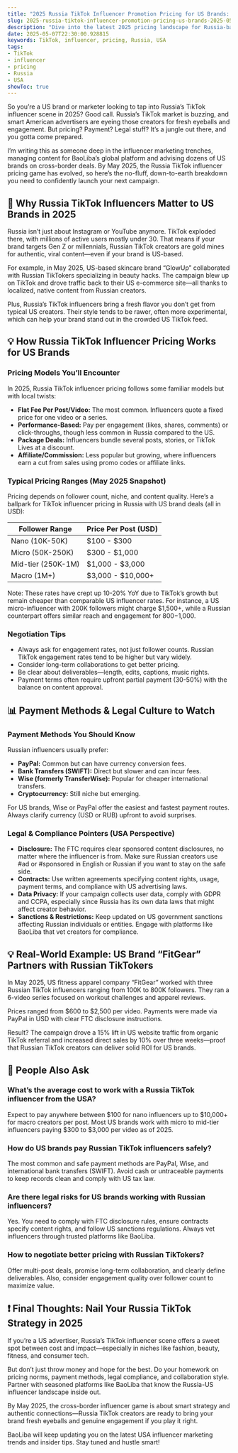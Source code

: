 ```yaml
---
title: "2025 Russia TikTok Influencer Promotion Pricing for US Brands: What You Need to Know"
slug: 2025-russia-tiktok-influencer-promotion-pricing-us-brands-2025-05-07
description: "Dive into the latest 2025 pricing landscape for Russia-based TikTok influencers working with USA brands. Practical insights, payment methods, legal tips, and real-world examples to help your cross-border TikTok campaigns win big."
date: 2025-05-07T22:30:00.928815
keywords: TikTok, influencer, pricing, Russia, USA
tags:
- TikTok
- influencer
- pricing
- Russia
- USA
showToc: true
---
```


So you’re a US brand or marketer looking to tap into Russia’s TikTok influencer scene in 2025? Good call. Russia’s TikTok market is buzzing, and smart American advertisers are eyeing those creators for fresh eyeballs and engagement. But pricing? Payment? Legal stuff? It’s a jungle out there, and you gotta come prepared.

I’m writing this as someone deep in the influencer marketing trenches, managing content for BaoLiba’s global platform and advising dozens of US brands on cross-border deals. By May 2025, the Russia TikTok influencer pricing game has evolved, so here’s the no-fluff, down-to-earth breakdown you need to confidently launch your next campaign.

## 📢 Why Russia TikTok Influencers Matter to US Brands in 2025

Russia isn’t just about Instagram or YouTube anymore. TikTok exploded there, with millions of active users mostly under 30. That means if your brand targets Gen Z or millennials, Russian TikTok creators are gold mines for authentic, viral content—even if your brand is US-based.

For example, in May 2025, US-based skincare brand “GlowUp” collaborated with Russian TikTokers specializing in beauty hacks. The campaign blew up on TikTok and drove traffic back to their US e-commerce site—all thanks to localized, native content from Russian creators.

Plus, Russia’s TikTok influencers bring a fresh flavor you don’t get from typical US creators. Their style tends to be rawer, often more experimental, which can help your brand stand out in the crowded US TikTok feed.

## 💡 How Russia TikTok Influencer Pricing Works for US Brands

### Pricing Models You’ll Encounter

In 2025, Russia TikTok influencer pricing follows some familiar models but with local twists:

- **Flat Fee Per Post/Video:** The most common. Influencers quote a fixed price for one video or a series.
- **Performance-Based:** Pay per engagement (likes, shares, comments) or click-throughs, though less common in Russia compared to the US.
- **Package Deals:** Influencers bundle several posts, stories, or TikTok Lives at a discount.
- **Affiliate/Commission:** Less popular but growing, where influencers earn a cut from sales using promo codes or affiliate links.

### Typical Pricing Ranges (May 2025 Snapshot)

Pricing depends on follower count, niche, and content quality. Here’s a ballpark for TikTok influencer pricing in Russia with US brand deals (all in USD):

| Follower Range         | Price Per Post (USD)                  |
|-----------------------|-------------------------------------|
| Nano (10K-50K)        | $100 - $300                         |
| Micro (50K-250K)      | $300 - $1,000                       |
| Mid-tier (250K-1M)    | $1,000 - $3,000                     |
| Macro (1M+)           | $3,000 - $10,000+                   |

Note: These rates have crept up 10-20% YoY due to TikTok’s growth but remain cheaper than comparable US influencer rates. For instance, a US micro-influencer with 200K followers might charge $1,500+, while a Russian counterpart offers similar reach and engagement for $800-$1,000.

### Negotiation Tips

- Always ask for engagement rates, not just follower counts. Russian TikTok engagement rates tend to be higher but vary widely.
- Consider long-term collaborations to get better pricing.
- Be clear about deliverables—length, edits, captions, music rights.
- Payment terms often require upfront partial payment (30-50%) with the balance on content approval.

## 📊 Payment Methods & Legal Culture to Watch

### Payment Methods You Should Know

Russian influencers usually prefer:

- **PayPal:** Common but can have currency conversion fees.
- **Bank Transfers (SWIFT):** Direct but slower and can incur fees.
- **Wise (formerly TransferWise):** Popular for cheaper international transfers.
- **Cryptocurrency:** Still niche but emerging.

For US brands, Wise or PayPal offer the easiest and fastest payment routes. Always clarify currency (USD or RUB) upfront to avoid surprises.

### Legal & Compliance Pointers (USA Perspective)

- **Disclosure:** The FTC requires clear sponsored content disclosures, no matter where the influencer is from. Make sure Russian creators use #ad or #sponsored in English or Russian if you want to stay on the safe side.
- **Contracts:** Use written agreements specifying content rights, usage, payment terms, and compliance with US advertising laws.
- **Data Privacy:** If your campaign collects user data, comply with GDPR and CCPA, especially since Russia has its own data laws that might affect creator behavior.
- **Sanctions & Restrictions:** Keep updated on US government sanctions affecting Russian individuals or entities. Engage with platforms like BaoLiba that vet creators for compliance.

## 💡 Real-World Example: US Brand “FitGear” Partners with Russian TikTokers

In May 2025, US fitness apparel company “FitGear” worked with three Russian TikTok influencers ranging from 100K to 800K followers. They ran a 6-video series focused on workout challenges and apparel reviews.

Prices ranged from $600 to $2,500 per video. Payments were made via PayPal in USD with clear FTC disclosure instructions.

Result? The campaign drove a 15% lift in US website traffic from organic TikTok referral and increased direct sales by 10% over three weeks—proof that Russian TikTok creators can deliver solid ROI for US brands.

## 🤔 People Also Ask

### What’s the average cost to work with a Russia TikTok influencer from the USA?

Expect to pay anywhere between $100 for nano influencers up to $10,000+ for macro creators per post. Most US brands work with micro to mid-tier influencers paying $300 to $3,000 per video as of 2025.

### How do US brands pay Russian TikTok influencers safely?

The most common and safe payment methods are PayPal, Wise, and international bank transfers (SWIFT). Avoid cash or untraceable payments to keep records clean and comply with US tax law.

### Are there legal risks for US brands working with Russian influencers?

Yes. You need to comply with FTC disclosure rules, ensure contracts specify content rights, and follow US sanctions regulations. Always vet influencers through trusted platforms like BaoLiba.

### How to negotiate better pricing with Russian TikTokers?

Offer multi-post deals, promise long-term collaboration, and clearly define deliverables. Also, consider engagement quality over follower count to maximize value.

## ❗ Final Thoughts: Nail Your Russia TikTok Strategy in 2025

If you’re a US advertiser, Russia’s TikTok influencer scene offers a sweet spot between cost and impact—especially in niches like fashion, beauty, fitness, and consumer tech.

But don’t just throw money and hope for the best. Do your homework on pricing norms, payment methods, legal compliance, and collaboration style. Partner with seasoned platforms like BaoLiba that know the Russia-US influencer landscape inside out.

By May 2025, the cross-border influencer game is about smart strategy and authentic connections—Russia TikTok creators are ready to bring your brand fresh eyeballs and genuine engagement if you play it right.

BaoLiba will keep updating you on the latest USA influencer marketing trends and insider tips. Stay tuned and hustle smart!